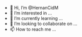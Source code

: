 - 👋 Hi, I’m @HernanCidM
- 👀 I’m interested in ...
- 🌱 I’m currently learning ...
- 💞️ I’m looking to collaborate on ...
- 📫 How to reach me ...

<!---
HernanCidM/HernanCidM is a ✨ special ✨ repository because its `README.md` (this file) appears on your GitHub profile.
You can click the Preview link to take a look at your changes.
--->
